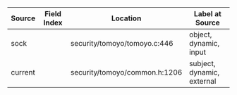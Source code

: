 | Source        | Field Index | Location                      | Label at Source             |
|---------------|-------------|-------------------------------|-----------------------------|
| sock          |             | security/tomoyo/tomoyo.c:446  | object, dynamic, input      |
| current       |             | security/tomoyo/common.h:1206 | subject, dynamic, external  |